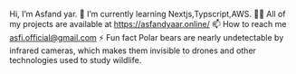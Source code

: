 Hi,
 I’m Asfand yar.
 🌱 I’m currently learning Nextjs,Typscript,AWS.
 👨‍💻 All of my projects are available at https://asfandyaar.online/
 📫 How to reach me asfi.official@gmail.com
 ⚡ Fun fact Polar bears are nearly undetectable by infrared cameras, which makes them invisible to drones and other technologies used to study wildlife.

<!--
**Asfandyaar2/Asfandyaar2** is a ✨ _special_ ✨ repository because its `README.md` (this file) appears on your GitHub profile.

Here are some ideas to get you started:


- 🌱 I’m currently learning ...
- 👯 I’m looking to collaborate on ...
- 🤔 I’m looking for help with ...
- 💬 Ask me about ...
- 📫 How to reach me: ...
- 😄 Pronouns: ...
- ⚡ Fun fact 
-->
